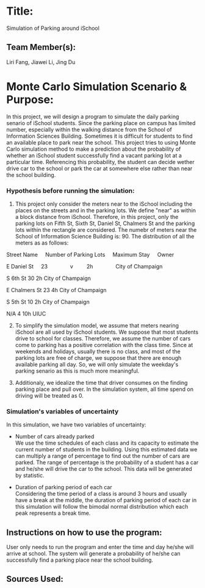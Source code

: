 
# Title: 
Simulation of Parking around iSchool

## Team Member(s):
Liri Fang, Jiawei Li, Jing Du

# Monte Carlo Simulation Scenario & Purpose:

In this project, we will design a program to simulate the daily parking senario of iSchool students. Since the parking place on campus has limited number, especially within the walking distance from the School of Information Sciences Building. Sometimes it is difficult for students to find an available place to park near the school. This project tries to using Monte Carlo simulation method to make a prediction about the probability of whether an iSchool student successfully find a vacant parking lot at a particular time. Referencing this probability, the student can decide wether drive car to the school or park the car at somewhere else rather than near the school building.

### Hypothesis before running the simulation:

1. This project only consider the meters near to the iSchool including the places on the streets and in the parking lots. We define "near" as within a block distance from iSchool. Therefore, in this project, only the parking lots on Fifth St, Sixth St, Daniel St, Chalmers St and the parking lots within the rectangle are considered.
The numebr of meters near the School of Information Science Building is: 90. The distribution of all the meters as as follows:


Street Name&nbsp;&nbsp;&nbsp;&nbsp;&nbsp;Number of Parking Lots&nbsp;&nbsp;&nbsp;&nbsp;&nbsp;Maximum Stay&nbsp;&nbsp;&nbsp;&nbsp;&nbsp;Owner


E Daniel St&nbsp;&nbsp;&nbsp;&nbsp;&nbsp;23&nbsp;&nbsp;&nbsp;&nbsp;&nbsp;&nbsp;&nbsp;&nbsp;&nbsp;&nbsp;&nbsp;&nbsp;&nbsp;&nbsp;&nbsp;v&nbsp;&nbsp;&nbsp;&nbsp;&nbsp;&nbsp;&nbsp;&nbsp;&nbsp;2h&nbsp;&nbsp;&nbsp;&nbsp;&nbsp;&nbsp;&nbsp;&nbsp;&nbsp;&nbsp;&nbsp;&nbsp;&nbsp;&nbsp;&nbsp;City of Champaign


S 6th St        30                         2h               City of Champaign


E Chalmers St   23                         4h               City of Champaign


S 5th St        10                         2h               City of Champaign


N/A             4                          10h              UIUC

2. To simplify the simulation model, we assume that meters nearing iSchool are all used by iSchool students. We suppose that most students drive to school for classes. Therefore, we assume the number of cars come to parking has a positive correlation with the class time. Since at weekends and holidays, usually there is no class, and most of the parking lots are free of charge, we suppose that there are enough available parking all day. So, we will only simulate the weekday's parking senario as this is much more meaningful.

3. Additionaly, we idealize the time that driver consumes on the finding parking place and pull over. In the simulation system, all time spend on driving will be treated as 0.

### Simulation's variables of uncertainty

In this simulation, we have two variables of uncertainty:

* Number of cars already parked
<br>We use the time schedules of each class and its capacity to estimate the current number of students in the building. Using this estimated data we can multiply a range of percentage to find out the number of cars are parked.
The range of percentage is the probability of a student has a car and he/she will drive the car to the school. This data will be generated by statistic.

* Duration of parking period of each car
<br>Considering the time period of a class is around 3 hours and usually have a break at the middle, the duration of parking period of each car in this simulation will follow the bimodal normal distribution which each peak represents a break time. 



## Instructions on how to use the program:

User only needs to run the program and enter the time and day he/she will arrive at school. The system will generate a probability of he/she can successfully find a parking place near the school building.


## Sources Used:


